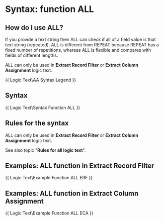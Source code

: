 # Syntax: function ALL

## How do I use ALL? 

If you provide a text string then ALL can check if all of a field value is that text string \(repeated\). ALL is different from REPEAT because REPEAT has a fixed number of repetitions, whereas ALL is flexible and compares with fields of different lengths.

ALL can only be used in **Extract Record Filter** or **Extract Column Assignment** logic text.

{{ Logic Text\AA Syntax Legend }}

## Syntax 

{{ Logic Text\Syntax Function ALL }}

## Rules for the syntax 

ALL can only be used in **Extract Record Filter** or **Extract Column Assignment** logic text.

See also topic "**Rules for all logic text**".

## Examples: ALL function in Extract Record Filter 

{{ Logic Text\Example Function ALL ERF }}

## Examples: ALL function in Extract Column Assignment 

{{ Logic Text\Example Function ALL ECA }}

